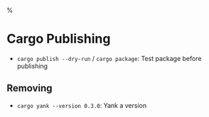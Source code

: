 %

# Cargo Publishing

- `cargo publish --dry-run` / `cargo package`: Test package before publishing

## Removing

- `cargo yank --version 0.3.0`: Yank a version
